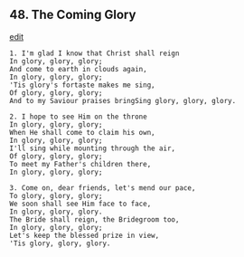 
## 48.  The Coming Glory
[edit](https://docs.google.com/document/d/1g%2DEOXaaFj6YiIUqGAIM5oyEDfp6sQ8Ud/edit?mode=html)



    1. I'm glad I know that Christ shall reign
    In glory, glory, glory;
    And come to earth in clouds again,
    In glory, glory, glory;
    'Tis glory's fortaste makes me sing,
    Of glory, glory, glory;
    And to my Saviour praises bringSing glory, glory, glory.

    2. I hope to see Him on the throne
    In glory, glory, glory;
    When He shall come to claim his own,
    In glory, glory, glory;
    I'll sing while mounting through the air,
    Of glory, glory, glory;
    To meet my Father's children there,
    In glory, glory, glory;

    3. Come on, dear friends, let's mend our pace,
    To glory, glory, glory;
    We soon shall see Him face to face,
    In glory, glory, glory.
    The Bride shall reign, the Bridegroom too,
    In glory, glory, glory;
    Let's keep the blessed prize in view,
    'Tis glory, glory, glory.
